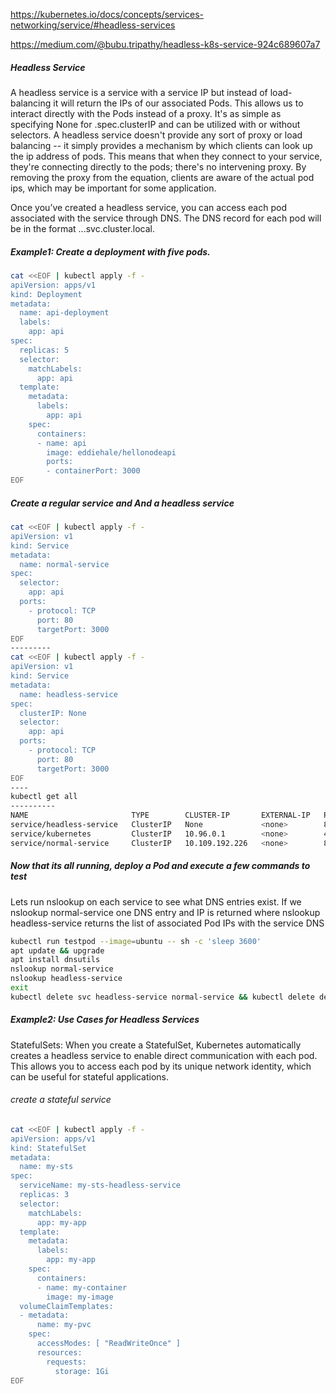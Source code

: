 
https://kubernetes.io/docs/concepts/services-networking/service/#headless-services

https://medium.com/@bubu.tripathy/headless-k8s-service-924c689607a7


##### Headless Service
A headless service is a service with a service IP but instead of load-balancing it will return the IPs of our associated Pods.
This allows us to interact directly with the Pods instead of a proxy.  It's as simple as specifying None for .spec.clusterIP and can be utilized with or without selectors.
A headless service doesn't provide any sort of proxy or load balancing -- it simply provides a mechanism by which clients can look up the ip address of pods.
This means that when they connect to your service, they're connecting directly to the pods; there's no intervening proxy.
By removing the proxy from the equation, clients are aware of the actual pod ips, which may be important for some application.

Once you’ve created a headless service, you can access each pod associated with the service through DNS. The DNS record for each pod will be in the format <pod-name>.<headless-service-name>.<namespace>.svc.cluster.local.

##### Example1: Create a deployment with five pods.
``````sh
cat <<EOF | kubectl apply -f -
apiVersion: apps/v1
kind: Deployment
metadata:
  name: api-deployment
  labels:
    app: api
spec:
  replicas: 5
  selector:
    matchLabels:
      app: api
  template:
    metadata:
      labels:
        app: api
    spec:
      containers:
      - name: api
        image: eddiehale/hellonodeapi
        ports:
        - containerPort: 3000
EOF

``````
##### Create a regular service and And a headless service
``````sh
cat <<EOF | kubectl apply -f -
apiVersion: v1
kind: Service
metadata:
  name: normal-service
spec:
  selector:
    app: api
  ports:
    - protocol: TCP
      port: 80
      targetPort: 3000
EOF
---------
cat <<EOF | kubectl apply -f -
apiVersion: v1
kind: Service
metadata:
  name: headless-service
spec:
  clusterIP: None
  selector:
    app: api
  ports:
    - protocol: TCP
      port: 80
      targetPort: 3000
EOF
----
kubectl get all
----------
NAME                       TYPE        CLUSTER-IP       EXTERNAL-IP   PORT(S)   AGE
service/headless-service   ClusterIP   None             <none>        80/TCP    5s
service/kubernetes         ClusterIP   10.96.0.1        <none>        443/TCP   45h
service/normal-service     ClusterIP   10.109.192.226   <none>        80/TCP    5s

``````
##### Now that its all running, deploy a Pod and execute a few commands to test
Lets run nslookup on each service to see what DNS entries exist.
If we nslookup normal-service one DNS entry and IP is returned
where nslookup headless-service returns the list of associated Pod IPs with the service DNS

``````sh
kubectl run testpod --image=ubuntu -- sh -c 'sleep 3600'
apt update && upgrade
apt install dnsutils
nslookup normal-service
nslookup headless-service
exit
kubectl delete svc headless-service normal-service && kubectl delete deployment api-deployment
``````

##### Example2: Use Cases for Headless Services
StatefulSets:
When you create a StatefulSet, Kubernetes automatically creates a headless service to enable direct communication with each pod.
This allows you to access each pod by its unique network identity, which can be useful for stateful applications.

###### create a stateful service
``````sh
cat <<EOF | kubectl apply -f -
apiVersion: apps/v1
kind: StatefulSet
metadata:
  name: my-sts
spec:
  serviceName: my-sts-headless-service
  replicas: 3
  selector:
    matchLabels:
      app: my-app
  template:
    metadata:
      labels:
        app: my-app
    spec:
      containers:
      - name: my-container
        image: my-image
  volumeClaimTemplates:
  - metadata:
      name: my-pvc
    spec:
      accessModes: [ "ReadWriteOnce" ]
      resources:
        requests:
          storage: 1Gi
EOF
``````
